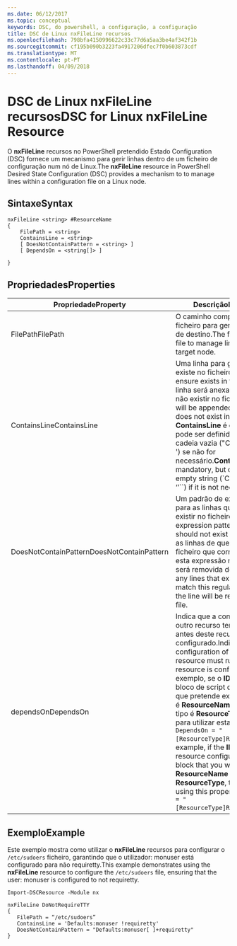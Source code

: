 ```yaml
---
ms.date: 06/12/2017
ms.topic: conceptual
keywords: DSC, do powershell, a configuração, a configuração
title: DSC de Linux nxFileLine recursos
ms.openlocfilehash: 798bfa4150996622c33c77d6a5aa3be4af342f1b
ms.sourcegitcommit: cf195b090b3223fa4917206dfec7f0b603873cdf
ms.translationtype: MT
ms.contentlocale: pt-PT
ms.lasthandoff: 04/09/2018
---
```

# <a name="dsc-for-linux-nxfileline-resource"></a><span data-ttu-id="53411-103">DSC de Linux nxFileLine recursos</span><span class="sxs-lookup"><span data-stu-id="53411-103">DSC for Linux nxFileLine Resource</span></span>

<span data-ttu-id="53411-104">O **nxFileLine** recursos no PowerShell pretendido Estado Configuration (DSC) fornece um mecanismo para gerir linhas dentro de um ficheiro de configuração num nó de Linux.</span><span class="sxs-lookup"><span data-stu-id="53411-104">The **nxFileLine** resource in PowerShell Desired State Configuration (DSC) provides a mechanism to to manage lines within a configuration file on a Linux node.</span></span>

## <a name="syntax"></a><span data-ttu-id="53411-105">Sintaxe</span><span class="sxs-lookup"><span data-stu-id="53411-105">Syntax</span></span>

```
nxFileLine <string> #ResourceName
{
    FilePath = <string>
    ContainsLine = <string>
    [ DoesNotContainPattern = <string> ]
    [ DependsOn = <string[]> ]

}
```

## <a name="properties"></a><span data-ttu-id="53411-106">Propriedades</span><span class="sxs-lookup"><span data-stu-id="53411-106">Properties</span></span>

|  <span data-ttu-id="53411-107">Propriedade</span><span class="sxs-lookup"><span data-stu-id="53411-107">Property</span></span> |  <span data-ttu-id="53411-108">Descrição</span><span class="sxs-lookup"><span data-stu-id="53411-108">Description</span></span> |
|---|---|
| <span data-ttu-id="53411-109">FilePath</span><span class="sxs-lookup"><span data-stu-id="53411-109">FilePath</span></span>| <span data-ttu-id="53411-110">O caminho completo para o ficheiro para gerir linhas no nó de destino.</span><span class="sxs-lookup"><span data-stu-id="53411-110">The full path to the file to manage lines in on the target node.</span></span>|
| <span data-ttu-id="53411-111">ContainsLine</span><span class="sxs-lookup"><span data-stu-id="53411-111">ContainsLine</span></span>| <span data-ttu-id="53411-112">Uma linha para garantir que existe no ficheiro.</span><span class="sxs-lookup"><span data-stu-id="53411-112">A line to ensure exists in the file.</span></span> <span data-ttu-id="53411-113">Esta linha será anexada ao ficheiro se não existir no ficheiro.</span><span class="sxs-lookup"><span data-stu-id="53411-113">This line will be appended to the file if it does not exist in the file.</span></span> <span data-ttu-id="53411-114">**ContainsLine** é obrigatório, mas pode ser definido como uma cadeia vazia ("ContainsLine = ' ') se não for necessário.</span><span class="sxs-lookup"><span data-stu-id="53411-114">**ContainsLine** is mandatory, but can be set to an empty string (\`ContainsLine = ‘’\`\`) if it is not needed.</span></span>|
| <span data-ttu-id="53411-115">DoesNotContainPattern</span><span class="sxs-lookup"><span data-stu-id="53411-115">DoesNotContainPattern</span></span>| <span data-ttu-id="53411-116">Um padrão de expressão regular para as linhas que não deve existir no ficheiro.</span><span class="sxs-lookup"><span data-stu-id="53411-116">A regular expression pattern for lines that should not exist in the file.</span></span> <span data-ttu-id="53411-117">Para as linhas de que existe no ficheiro que correspondem a esta expressão regular, a linha será removida do ficheiro.</span><span class="sxs-lookup"><span data-stu-id="53411-117">For any lines that exist in the file that match this regular expression, the line will be removed from the file.</span></span>|
| <span data-ttu-id="53411-118">dependsOn</span><span class="sxs-lookup"><span data-stu-id="53411-118">DependsOn</span></span> | <span data-ttu-id="53411-119">Indica que a configuração de outro recurso tem de executar antes deste recurso é configurado.</span><span class="sxs-lookup"><span data-stu-id="53411-119">Indicates that the configuration of another resource must run before this resource is configured.</span></span> <span data-ttu-id="53411-120">Por exemplo, se o **ID** do recurso de bloco de script de configuração que pretende executar primeiro é **ResourceName** e o respetivo tipo é **ResourceType**, a sintaxe para utilizar esta a propriedade é `DependsOn = "[ResourceType]ResourceName"`.</span><span class="sxs-lookup"><span data-stu-id="53411-120">For example, if the **ID** of the resource configuration script block that you want to run first is **ResourceName** and its type is **ResourceType**, the syntax for using this property is `DependsOn = "[ResourceType]ResourceName"`.</span></span>|

## <a name="example"></a><span data-ttu-id="53411-121">Exemplo</span><span class="sxs-lookup"><span data-stu-id="53411-121">Example</span></span>

<span data-ttu-id="53411-122">Este exemplo mostra como utilizar o **nxFileLine** recursos para configurar o `/etc/sudoers` ficheiro, garantindo que o utilizador: monuser está configurado para não requiretty.</span><span class="sxs-lookup"><span data-stu-id="53411-122">This example demonstrates using the **nxFileLine** resource to configure the `/etc/sudoers` file, ensuring that the user: monuser is configured to not requiretty.</span></span>

```
Import-DSCResource -Module nx

nxFileLine DoNotRequireTTY
{
   FilePath = “/etc/sudoers”
   ContainsLine = 'Defaults:monuser !requiretty'
   DoesNotContainPattern = "Defaults:monuser[ ]+requiretty"
}
```